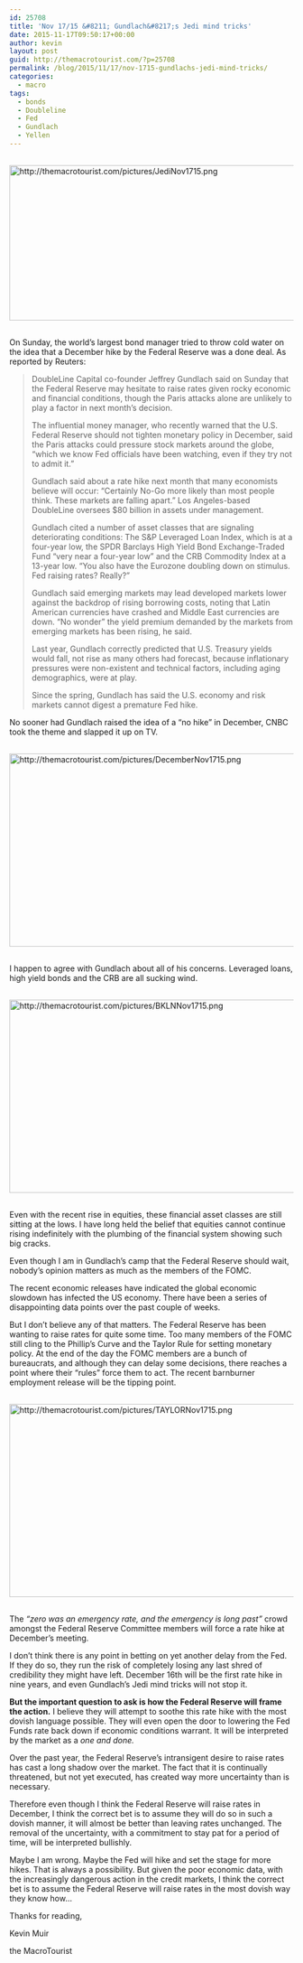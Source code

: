 ```yaml
---
id: 25708
title: 'Nov 17/15 &#8211; Gundlach&#8217;s Jedi mind tricks'
date: 2015-11-17T09:50:17+00:00
author: kevin
layout: post
guid: http://themacrotourist.com/?p=25708
permalink: /blog/2015/11/17/nov-1715-gundlachs-jedi-mind-tricks/
categories:
  - macro
tags:
  - bonds
  - Doubleline
  - Fed
  - Gundlach
  - Yellen
---
```


  <img src="http://themacrotourist.com/pictures/JediNov1715.png" style="margin:30px auto;display:block;" alt="http://themacrotourist.com/pictures/JediNov1715.png" width="600" height="275">

On Sunday, the world&#8217;s largest bond manager tried to throw cold water on the idea that a December hike by the Federal Reserve was a done deal. As reported by Reuters:

> DoubleLine Capital co-founder Jeffrey Gundlach said on Sunday that the Federal Reserve may hesitate to raise rates given rocky economic and financial conditions, though the Paris attacks alone are unlikely to play a factor in next month&#8217;s decision.
> 
> The influential money manager, who recently warned that the U.S. Federal Reserve should not tighten monetary policy in December, said the Paris attacks could pressure stock markets around the globe, &#8220;which we know Fed officials have been watching, even if they try not to admit it.&#8221;
> 
> Gundlach said about a rate hike next month that many economists believe will occur: &#8220;Certainly No-Go more likely than most people think. These markets are falling apart.&#8221; Los Angeles-based DoubleLine oversees $80 billion in assets under management.
> 
> Gundlach cited a number of asset classes that are signaling deteriorating conditions: The S&P Leveraged Loan Index, which is at a four-year low, the SPDR Barclays High Yield Bond Exchange-Traded Fund &#8220;very near a four-year low&#8221; and the CRB Commodity Index at a 13-year low. &#8220;You also have the Eurozone doubling down on stimulus. Fed raising rates? Really?&#8221;
> 
> Gundlach said emerging markets may lead developed markets lower against the backdrop of rising borrowing costs, noting that Latin American currencies have crashed and Middle East currencies are down. &#8220;No wonder&#8221; the yield premium demanded by the markets from emerging markets has been rising, he said.
> 
> Last year, Gundlach correctly predicted that U.S. Treasury yields would fall, not rise as many others had forecast, because inflationary pressures were non-existent and technical factors, including aging demographics, were at play.
> 
> Since the spring, Gundlach has said the U.S. economy and risk markets cannot digest a premature Fed hike.

No sooner had Gundlach raised the idea of a &#8220;no hike&#8221; in December, CNBC took the theme and slapped it up on TV.


  <img src="http://themacrotourist.com/pictures/DecemberNov1715.png" style="margin:30px auto;display:block;" alt="http://themacrotourist.com/pictures/DecemberNov1715.png" width="600" height="342">

I happen to agree with Gundlach about all of his concerns. Leveraged loans, high yield bonds and the CRB are all sucking wind.


  <img src="http://themacrotourist.com/pictures/BKLNNov1715.png" style="margin:30px auto;display:block;" alt="http://themacrotourist.com/pictures/BKLNNov1715.png" width="600" height="342">

Even with the recent rise in equities, these financial asset classes are still sitting at the lows. I have long held the belief that equities cannot continue rising indefinitely with the plumbing of the financial system showing such big cracks. 

Even though I am in Gundlach&#8217;s camp that the Federal Reserve should wait, nobody&#8217;s opinion matters as much as the members of the FOMC. 

The recent economic releases have indicated the global economic slowdown has infected the US economy. There have been a series of disappointing data points over the past couple of weeks.

But I don&#8217;t believe any of that matters. The Federal Reserve has been wanting to raise rates for quite some time. Too many members of the FOMC still cling to the Phillip&#8217;s Curve and the Taylor Rule for setting monetary policy. At the end of the day the FOMC members are a bunch of bureaucrats, and although they can delay some decisions, there reaches a point where their &#8220;rules&#8221; force them to act. The recent barnburner employment release will be the tipping point.


  <img src="http://themacrotourist.com/pictures/TAYLORNov1715.png" style="margin:30px auto;display:block;" alt="http://themacrotourist.com/pictures/TAYLORNov1715.png" width="600" height="342">

The _&#8220;zero was an emergency rate, and the emergency is long past&#8221;_ crowd amongst the Federal Reserve Committee members will force a rate hike at December&#8217;s meeting. 

I don&#8217;t think there is any point in betting on yet another delay from the Fed. If they do so, they run the risk of completely losing any last shred of credibility they might have left. December 16th will be the first rate hike in nine years, and even Gundlach&#8217;s Jedi mind tricks will not stop it.

**But the important question to ask is how the Federal Reserve will frame the action.** I believe they will attempt to soothe this rate hike with the most dovish language possible. They will even open the door to lowering the Fed Funds rate back down if economic conditions warrant. It will be interpreted by the market as a _one and done._ 

Over the past year, the Federal Reserve&#8217;s intransigent desire to raise rates has cast a long shadow over the market. The fact that it is continually threatened, but not yet executed, has created way more uncertainty than is necessary.

Therefore even though I think the Federal Reserve will raise rates in December, I think the correct bet is to assume they will do so in such a dovish manner, it will almost be better than leaving rates unchanged. The removal of the uncertainty, with a commitment to stay pat for a period of time, will be interpreted bullishly. 

Maybe I am wrong. Maybe the Fed will hike and set the stage for more hikes. That is always a possibility. But given the poor economic data, with the increasingly dangerous action in the credit markets, I think the correct bet is to assume the Federal Reserve will raise rates in the most dovish way they know how&#8230;

Thanks for reading,
  
Kevin Muir
  
the MacroTourist